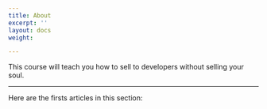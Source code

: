 ```yaml
---
title: About
excerpt: ''
layout: docs
weight: 

---
```

This course will teach you how to sell to developers without selling your soul.

***

Here are the firsts articles in this section:
